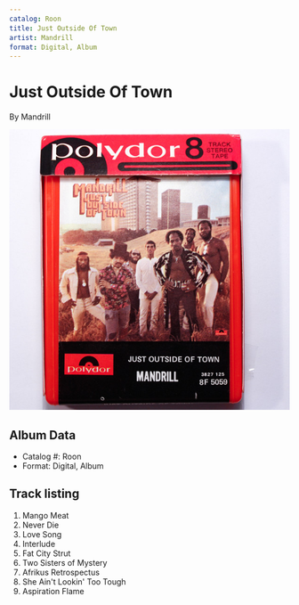 ```yaml
---
catalog: Roon
title: Just Outside Of Town
artist: Mandrill
format: Digital, Album
---
```


# Just Outside Of Town

By Mandrill

![](../../assets/albumcovers/Mandrill-Just_Outside_Of_Town.png)

## Album Data

- Catalog #: Roon
- Format: Digital, Album


## Track listing


1. Mango Meat
2. Never Die
3. Love Song
4. Interlude
5. Fat City Strut
6. Two Sisters of Mystery
7. Afrikus Retrospectus
8. She Ain't Lookin' Too Tough
9. Aspiration Flame

